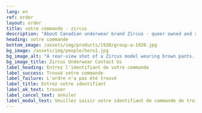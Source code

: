 ```yaml
---
lang: en
ref: order
layout: order
title: votre commande · zircus
description: "About Canadian underwear brand Zircus - queer owned and sewn on Vancouver Island"
heading: votre commande
bottom_image: /assets/img/products/1920/group-a-1920.jpg
bg_image: /assets/img/people/hero1.jpg
bg_image_alt: "A rear-view shot of a Zircus model wearing brown pants. Their bright teal underwear is just visible from their waistband."
bg_image_title: Zircus Underwear Contact Us
label_heading: Entrez l'identifiant de votre commande
label_success: Trouvé votre commande
label_failure: L'ordre n'a pas été trouvé
label_title: Entrez votre identifiant
label_ok_text: trouver
label_cancel_text: annuler
label_modal_text: Veuillez saisir votre identifiant de commande de trois mots
---
```

